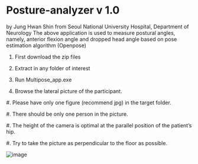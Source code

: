 # Posture-analyzer v 1.0
by Jung Hwan Shin from Seoul National University Hospital, Department of Neurology
The above application is used to measure postural angles, namely, anterior flexion angle and dropped head angle based on pose estimation algorithm (Openpose)

1. First download the zip files
2. Extract in any folder of interest
3. Run Multipose_app.exe

4. Browse the lateral picture of the participant.

  #. Please have only one figure (recommend jpg) in the target folder.
  
  #. There should be only one person in the picture.
  
  #. The height of the camera is optimal at the parallel position of the patient’s hip.
  
  #. Try to take the picture as perpendicular to the floor as possible.
  
![image](https://user-images.githubusercontent.com/13765485/129559668-d549d540-5c67-4a33-a9ea-05dce69fa64b.png)

